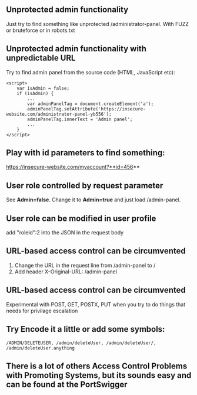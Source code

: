 ## Unprotected admin functionality

Just try to find something like unprotected /administrator-panel. With FUZZ or bruteforce or in robots.txt

## Unprotected admin functionality with unpredictable URL

Try to find admin panel from the source code (HTML, JavaScript etc):
```
<script>
	var isAdmin = false;
	if (isAdmin) {
		...
		var adminPanelTag = document.createElement('a');
		adminPanelTag.setAttribute('https://insecure-website.com/administrator-panel-yb556');
		adminPanelTag.innerText = 'Admin panel';
		...
	}
</script>
```
## Play with id parameters to find something:

https://insecure-website.com/myaccount?**id=456**

## User role controlled by request parameter

See **Admin=false**. Change it to **Admin=true** and just load /admin-panel.

## User role can be modified in user profile

add "roleid":2 into the JSON in the request body

## URL-based access control can be circumvented

1) Change the URL in the request line from /admin-panel to /
2) Add header X-Original-URL: /admin-panel

## URL-based access control can be circumvented

Experimental with POST, GET, POSTX, PUT when you try to do things that needs for privilage escalation

## Try Encode it a little or add some symbols:

``/ADMIN/DELETEUSER, /admin/deleteUser, /admin/deleteUser/, /admin/deleteUser.anything``

## There is a lot of others Access Control Problems with Promoting Systems, but its sounds easy and can be found at the PortSwigger
